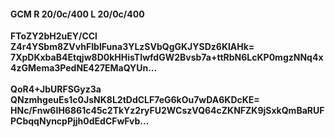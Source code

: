 #### GCM R 20/0c/400 L 20/0c/400
**FToZY2bH2uEY/CCl**<br/>**Z4r4YSbm8ZVvhFIbIFuna3YLzSVbQgGKJYSDz6KlAHk=**<br/>**7XpDKxbaB4Etqjw8D0kHHisTIwfdGW2Bvsb7a+ttRbN6LcKP0mgzNNq4x4zGMema3PedNE427EMaQYUn...**<br/><br/>
**QoR4+JbURFSGyz3a**<br/>**QNzmhgeuEs1c0JsNK8L2tDdCLF7eG6kOu7wDA6KDcKE=**<br/>**HNc/Fnw6IH6861c45c2TkYz2ryFU2WCszVQ64cZKNFZK9jSxkQmBaRUFPCbqqNyncpPjjh0dEdCFwFvb...**